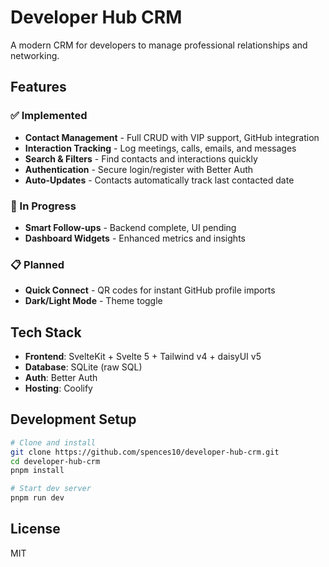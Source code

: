 # Developer Hub CRM

A modern CRM for developers to manage professional relationships and
networking.

## Features

### ✅ Implemented

- **Contact Management** - Full CRUD with VIP support, GitHub
  integration
- **Interaction Tracking** - Log meetings, calls, emails, and messages
- **Search & Filters** - Find contacts and interactions quickly
- **Authentication** - Secure login/register with Better Auth
- **Auto-Updates** - Contacts automatically track last contacted date

### 🚧 In Progress

- **Smart Follow-ups** - Backend complete, UI pending
- **Dashboard Widgets** - Enhanced metrics and insights

### 📋 Planned

- **Quick Connect** - QR codes for instant GitHub profile imports
- **Dark/Light Mode** - Theme toggle

## Tech Stack

- **Frontend**: SvelteKit + Svelte 5 + Tailwind v4 + daisyUI v5
- **Database**: SQLite (raw SQL)
- **Auth**: Better Auth
- **Hosting**: Coolify

## Development Setup

```bash
# Clone and install
git clone https://github.com/spences10/developer-hub-crm.git
cd developer-hub-crm
pnpm install

# Start dev server
pnpm run dev
```

## License

MIT
